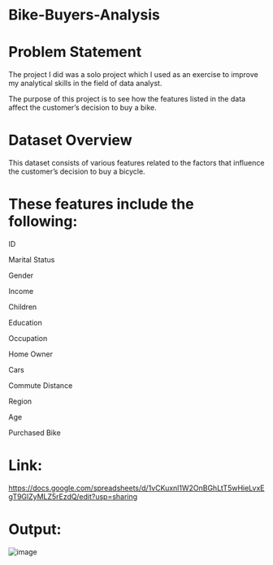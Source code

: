 # Bike-Buyers-Analysis

# Problem Statement

The project I did was a solo project which I used as an exercise to improve my analytical skills in the field of data analyst.

The purpose of this project is to see how the features listed in the data affect the customer’s decision to buy a bike.

# Dataset Overview

This dataset consists of various features related to the factors that influence the customer’s decision to buy a bicycle.

# These features include the following:

ID

Marital Status

Gender

Income

Children

Education

Occupation

Home Owner

Cars

Commute Distance

Region

Age

Purchased Bike


# Link:

https://docs.google.com/spreadsheets/d/1vCKuxnl1W2OnBGhLtT5wHieLvxEgT9GlZyMLZ5rEzdQ/edit?usp=sharing

# Output:

![image](https://github.com/Anuradha-Pise/Bike-Buyers-Analysis/assets/70841033/ff67584f-aca5-4f5b-944a-cb5ef04208b2)

